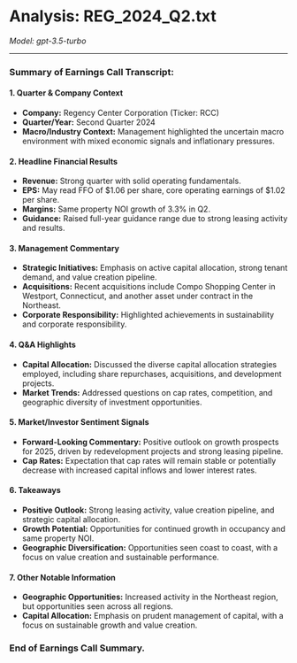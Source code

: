 # Analysis: REG_2024_Q2.txt

*Model: gpt-3.5-turbo*

---

### Summary of Earnings Call Transcript:

#### 1. **Quarter & Company Context**
- **Company:** Regency Center Corporation (Ticker: RCC)
- **Quarter/Year:** Second Quarter 2024
- **Macro/Industry Context:** Management highlighted the uncertain macro environment with mixed economic signals and inflationary pressures.

#### 2. **Headline Financial Results**
- **Revenue:** Strong quarter with solid operating fundamentals.
- **EPS:** May read FFO of $1.06 per share, core operating earnings of $1.02 per share.
- **Margins:** Same property NOI growth of 3.3% in Q2.
- **Guidance:** Raised full-year guidance range due to strong leasing activity and results.

#### 3. **Management Commentary**
- **Strategic Initiatives:** Emphasis on active capital allocation, strong tenant demand, and value creation pipeline.
- **Acquisitions:** Recent acquisitions include Compo Shopping Center in Westport, Connecticut, and another asset under contract in the Northeast.
- **Corporate Responsibility:** Highlighted achievements in sustainability and corporate responsibility.

#### 4. **Q&A Highlights**
- **Capital Allocation:** Discussed the diverse capital allocation strategies employed, including share repurchases, acquisitions, and development projects.
- **Market Trends:** Addressed questions on cap rates, competition, and geographic diversity of investment opportunities.

#### 5. **Market/Investor Sentiment Signals**
- **Forward-Looking Commentary:** Positive outlook on growth prospects for 2025, driven by redevelopment projects and strong leasing pipeline.
- **Cap Rates:** Expectation that cap rates will remain stable or potentially decrease with increased capital inflows and lower interest rates.

#### 6. **Takeaways**
- **Positive Outlook:** Strong leasing activity, value creation pipeline, and strategic capital allocation.
- **Growth Potential:** Opportunities for continued growth in occupancy and same property NOI.
- **Geographic Diversification:** Opportunities seen coast to coast, with a focus on value creation and sustainable performance.

#### 7. **Other Notable Information**
- **Geographic Opportunities:** Increased activity in the Northeast region, but opportunities seen across all regions.
- **Capital Allocation:** Emphasis on prudent management of capital, with a focus on sustainable growth and value creation.

### End of Earnings Call Summary.